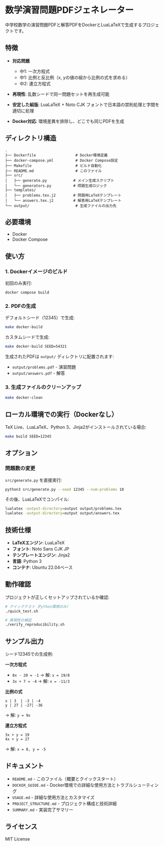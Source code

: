 # 数学演習問題PDFジェネレーター

中学校数学の演習問題PDFと解答PDFをDockerとLuaLaTeXで生成するプロジェクトです。

## 特徴

- **対応問題**
  - 中1: 一次方程式
  - 中1: 比例と反比例（x, yの値の組から比例の式を求める）
  - 中2: 連立方程式

- **再現性**: 乱数シードで同一問題セットを再生成可能
- **安定した組版**: LuaLaTeX + Noto CJK フォントで日本語の禁則処理と字間を適切に処理
- **Docker対応**: 環境差異を排除し、どこでも同じPDFを生成

## ディレクトリ構造

```
.
├── Dockerfile                  # Docker環境定義
├── docker-compose.yml          # Docker Compose設定
├── Makefile                    # ビルド自動化
├── README.md                   # このファイル
├── src/
│   ├── generate.py            # メイン生成スクリプト
│   └── generators.py          # 問題生成ロジック
├── templates/
│   ├── problems.tex.j2        # 問題用LaTeXテンプレート
│   └── answers.tex.j2         # 解答用LaTeXテンプレート
└── output/                     # 生成ファイルの出力先
```

## 必要環境

- Docker
- Docker Compose

## 使い方

### 1. Dockerイメージのビルド

初回のみ実行:

```bash
docker compose build
```

### 2. PDFの生成

デフォルトシード（12345）で生成:

```bash
make docker-build
```

カスタムシードで生成:

```bash
make docker-build SEED=54321
```

生成されたPDFは `output/` ディレクトリに配置されます:
- `output/problems.pdf` - 演習問題
- `output/answers.pdf` - 解答

### 3. 生成ファイルのクリーンアップ

```bash
make docker-clean
```

## ローカル環境での実行（Dockerなし）

TeX Live、LuaLaTeX、Python 3、Jinja2がインストールされている場合:

```bash
make build SEED=12345
```

## オプション

### 問題数の変更

`src/generate.py` を直接実行:

```bash
python3 src/generate.py --seed 12345 --num-problems 10
```

その後、LuaLaTeXでコンパイル:

```bash
lualatex -output-directory=output output/problems.tex
lualatex -output-directory=output output/answers.tex
```

## 技術仕様

- **LaTeXエンジン**: LuaLaTeX
- **フォント**: Noto Sans CJK JP
- **テンプレートエンジン**: Jinja2
- **言語**: Python 3
- **コンテナ**: Ubuntu 22.04ベース

## 動作確認

プロジェクトが正しくセットアップされているか確認:

```bash
# クイックテスト（Python環境のみ）
./quick_test.sh

# 再現性の検証
./verify_reproducibility.sh
```

## サンプル出力

シード12345での生成例:

**一次方程式**
- `8x - 20 = -1` → 解: `x = 19/8`
- `3x + 7 = -4` → 解: `x = -11/3`

**比例の式**
```
x | 3  | -3 | -4
y | 27 | -27| -36
```
→ 解: `y = 9x`

**連立方程式**
```
3x + y = 19
4x + y = 27
```
→ 解: `x = 8, y = -5`

## ドキュメント

- `README.md` - このファイル（概要とクイックスタート）
- `DOCKER_GUIDE.md` - Docker環境での詳細な使用方法とトラブルシューティング
- `USAGE.md` - 詳細な使用方法とカスタマイズ
- `PROJECT_STRUCTURE.md` - プロジェクト構成と技術詳細
- `SUMMARY.md` - 実装完了サマリー

## ライセンス

MIT License
